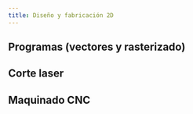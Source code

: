 ```yaml
---
title: Diseño y fabricación 2D
---
```


## Programas (vectores y rasterizado)

## Corte laser

## Maquinado CNC
